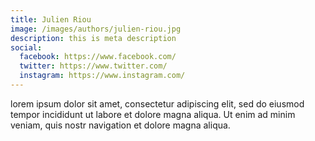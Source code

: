 ```yaml
---
title: Julien Riou
image: /images/authors/julien-riou.jpg
description: this is meta description
social:
  facebook: https://www.facebook.com/
  twitter: https://www.twitter.com/
  instagram: https://www.instagram.com/
---
```


lorem ipsum dolor sit amet, consectetur adipiscing elit, sed do eiusmod tempor incididunt ut labore et dolore magna aliqua. Ut enim ad minim veniam, quis nostr navigation et dolore magna aliqua.
